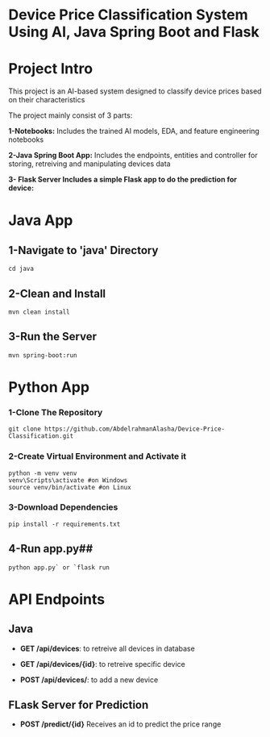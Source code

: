 # Device Price Classification System Using AI, Java Spring Boot and Flask
# Project Intro
This project is an AI-based system designed to classify device prices based on their characteristics

The project mainly consist of 3 parts:

**1-Notebooks:** Includes the trained AI models, EDA, and feature engineering notebooks

**2-Java Spring Boot App:** Includes the endpoints, entities and controller for storing, retreiving and manipulating devices data

**3- Flask Server Includes a simple Flask app to do the prediction for device:**

# Java App
## 1-Navigate to 'java' Directory
```
cd java
```

## 2-Clean and Install
```
mvn clean install
```

## 3-Run the Server
```
mvn spring-boot:run
```

# Python App

### 1-Clone The Repository
```
git clone https://github.com/AbdelrahmanAlasha/Device-Price-Classification.git
```

### 2-Create Virtual Environment and Activate it
```
python -m venv venv
venv\Scripts\activate #on Windows
source venv/bin/activate #on Linux
```
### 3-Download Dependencies
```
pip install -r requirements.txt
```

## 4-Run app.py##
```
python app.py` or `flask run
```

# API Endpoints
## Java
- **GET /api/devices**: to retreive all devices in database

- **GET /api/devices/{id}**: to retreive specific device

- **POST /api/devices/**: to add a new device

## FLask Server for Prediction
- **POST /predict/{id}** Receives an id to predict the price range




  
